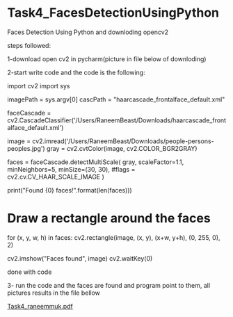 # Task4_FacesDetectionUsingPython
Faces Detection Using Python and downloding opencv2 



steps followed:


1-download open cv2 in pycharm(picture in file below of downloding) 




2-start write code and the code is the following:

import cv2
import sys

imagePath = sys.argv[0]
cascPath = "haarcascade_frontalface_default.xml"

faceCascade = cv2.CascadeClassifier('/Users/RaneemBeast/Downloads/haarcascade_frontalface_default.xml')

image = cv2.imread('/Users/RaneemBeast/Downloads/people-persons-peoples.jpg')
gray = cv2.cvtColor(image, cv2.COLOR_BGR2GRAY)

faces = faceCascade.detectMultiScale(
    gray,
    scaleFactor=1.1,
    minNeighbors=5,
    minSize=(30, 30),
    #flags = cv2.cv.CV_HAAR_SCALE_IMAGE
)

print("Found {0} faces!".format(len(faces)))

# Draw a rectangle around the faces
for (x, y, w, h) in faces:
    cv2.rectangle(image, (x, y), (x+w, y+h), (0, 255, 0), 2)

cv2.imshow("Faces found", image)
cv2.waitKey(0)



done with code



3- run the code and the faces are found and program point to them, all pictures results in the file bellow 

[Task4_raneemmuk.pdf](https://github.com/raneem-data/Task4_FacesDetectionUsingPython/files/6948364/Task4_raneemmuk.pdf)
